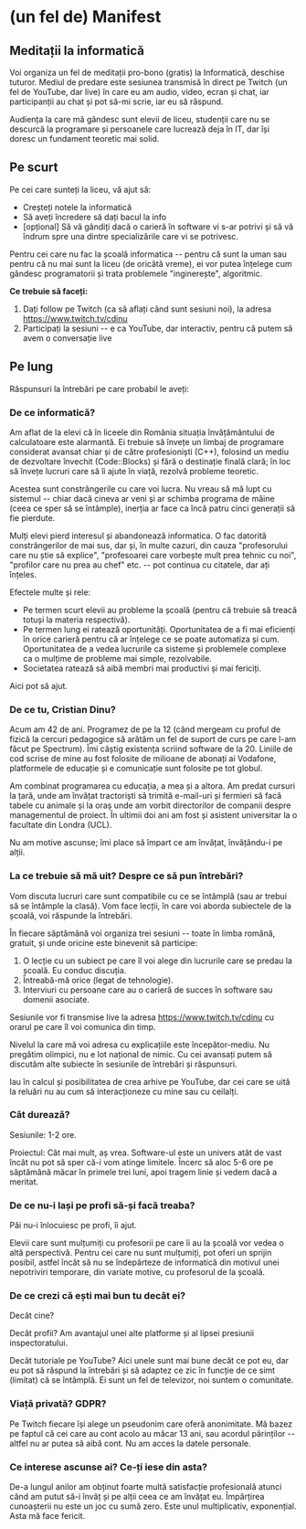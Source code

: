 
# (un fel de) Manifest

## Meditații la informatică

Voi organiza un fel de meditații pro-bono (gratis) la Informatică, deschise tuturor. Mediul de predare este sesiunea transmisă în direct pe Twitch (un fel de YouTube, dar live) în care eu am audio, video, ecran și chat, iar participanții au chat și pot să-mi scrie, iar eu să răspund.

Audiența la care mă gândesc sunt elevii de liceu, studenții care nu se descurcă la programare și persoanele care lucrează deja în IT, dar își doresc un fundament teoretic mai solid.

## Pe scurt

Pe cei care sunteți la liceu, vă ajut să:

* Creșteți notele la informatică
* Să aveți încredere să dați bacul la info
* [opțional] Să vă gândiți dacă o carieră în software vi s-ar potrivi și să vă îndrum spre una dintre specializările care vi se potrivesc.

Pentru cei care nu fac la școală informatica -- pentru că sunt la uman sau pentru că nu mai sunt la liceu (de oricâtă vreme), ei vor putea înțelege cum gândesc programatorii și trata problemele "inginerește", algoritmic.

**Ce trebuie să faceți:**

1. Dați follow pe Twitch (ca să aflați când sunt sesiuni noi), la adresa https://www.twitch.tv/cdinu
2. Participați la sesiuni -- e ca YouTube, dar interactiv, pentru că putem să avem o conversație live

## Pe lung

Răspunsuri la întrebări pe care probabil le aveți:

### De ce informatică?

Am aflat de la elevi că în liceele din România situația învățământului de calculatoare este alarmantă. Ei trebuie să învețe un limbaj de programare considerat avansat chiar și de către profesioniști (C++), folosind un mediu de dezvoltare învechit (Code::Blocks) și fără o destinație finală clară; în loc să învețe lucruri care să îi ajute în viață, rezolvă probleme teoretic.

Acestea sunt constrângerile cu care voi lucra. Nu vreau să mă lupt cu sistemul -- chiar dacă cineva ar veni și ar schimba programa de mâine (ceea ce sper să se întâmple), inerția ar face ca încă patru cinci generații să fie pierdute.

Mulți elevi pierd interesul și abandonează informatica. O fac datorită constrângerilor de mai sus, dar și, în multe cazuri, din cauza "profesorului care nu știe să explice", "profesoarei care vorbește mult prea tehnic cu noi", "profilor care nu prea au chef" etc. -- pot continua cu citatele, dar ați înțeles.

Efectele multe și rele:

* Pe termen scurt elevii au probleme la școală (pentru că trebuie să treacă totuși la materia respectivă).
* Pe termen lung ei ratează oportunități. Oportunitatea de a fi mai eficienți în orice carieră pentru că ar înțelege ce se poate automatiza și cum. Oportunitatea de a vedea lucrurile ca sisteme și problemele complexe ca o mulțime de probleme mai simple, rezolvabile.
* Societatea ratează să aibă membri mai productivi și mai fericiți.

Aici pot să ajut.

### De ce tu, Cristian Dinu?

Acum am 42 de ani. Programez de pe la 12 (când mergeam cu proful de fizică la cercuri pedagogice să arătăm un fel de suport de curs pe care l-am făcut pe Spectrum). Îmi câștig existența scriind software de la 20. Liniile de cod scrise de mine au fost folosite de milioane de abonați ai Vodafone, platformele de educație și e comunicație sunt folosite pe tot globul.

Am combinat programarea cu educația, a mea și a altora. Am predat cursuri la țară, unde am învățat tractoriști să trimită e-mail-uri și fermieri să facă tabele cu animale și la oraș unde am vorbit directorilor de companii despre managementul de proiect. În ultimii doi ani am fost și asistent universitar la o facultate din Londra (UCL).

Nu am motive ascunse; îmi place să împart ce am învățat, învățându-i pe alții.

### La ce trebuie să mă uit? Despre ce să pun întrebări?

Vom discuta lucruri care sunt compatibile cu ce se întâmplă (sau ar trebui să se întâmple la clasă). Vom face lecții, în care voi aborda subiectele de la școală, voi răspunde la întrebări.

În fiecare săptămână voi organiza trei sesiuni -- toate în limba română, gratuit, și unde oricine este binevenit să participe:

1. O lecție cu un subiect pe care îl voi alege din lucrurile care se predau la școală. Eu conduc discuția.
2. Întreabă-mă orice (legat de tehnologie).
3. Interviuri cu persoane care au o carieră de succes în software sau domenii asociate.

Sesiunile vor fi transmise live la adresa https://www.twitch.tv/cdinu cu orarul pe care îl voi comunica din timp.

Nivelul la care mă voi adresa cu explicațiile este începător-mediu. Nu pregătim olimpici, nu e lot național de nimic. Cu cei avansați putem să discutăm alte subiecte în sesiunile de întrebări și răspunsuri.

Iau în calcul și posibilitatea de crea arhive pe YouTube, dar cei care se uită la reluări nu au cum să interacționeze cu mine sau cu ceilalți.

### Cât durează?

Sesiunile: 1-2 ore.

Proiectul: Cât mai mult, aș vrea. Software-ul este un univers atât de vast încât nu pot să sper că-i vom atinge limitele. Încerc să aloc 5-6 ore pe săptămână măcar în primele trei luni, apoi tragem linie și vedem dacă a meritat.

### De ce nu-i lași pe profi să-și facă treaba?

Păi nu-i înlocuiesc pe profi, îi ajut.

Elevii care sunt mulțumiți cu profesorii pe care îi au la școală vor vedea o altă perspectivă. Pentru cei care nu sunt mulțumiți, pot oferi un sprijin posibil, astfel încât să nu se îndepărteze de informatică din motivul unei nepotriviri temporare, din variate motive, cu profesorul de la școală. 

### De ce crezi că ești mai bun tu decât ei?

Decât cine?

Decât profii? Am avantajul unei alte platforme și al lipsei presiunii inspectoratului.

Decât tutoriale pe YouTube? Aici unele sunt mai bune decât ce pot eu, dar eu pot să răspund la întrebări și să adaptez ce zic în funcție de ce simt (limitat) că se întâmplă. Ei sunt un fel de televizor, noi suntem o comunitate.

### Viață privată? GDPR?

Pe Twitch fiecare își alege un pseudonim care oferă anonimitate. Mă bazez pe faptul că cei care au cont acolo au măcar 13 ani, sau acordul părinților -- altfel nu ar putea să aibă cont. Nu am acces la datele personale.

### Ce interese ascunse ai? Ce-ți iese din asta?

De-a lungul anilor am obținut foarte multă satisfacție profesională atunci când am putut să-i învăț și pe alții ceea ce am învățat eu. Împărțirea cunoașterii nu este un joc cu sumă zero. Este unul multiplicativ, exponențial. Asta mă face fericit.


